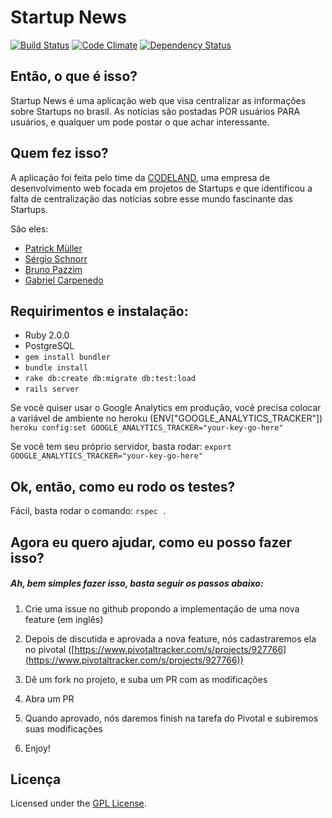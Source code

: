 # Startup News

[![Build Status](https://travis-ci.org/codelandev/startup_news.png?branch=master)](https://travis-ci.org/codelandev/startup_news)
[![Code Climate](https://codeclimate.com/github/codelandev/startup_news.png)](https://codeclimate.com/github/codelandev/startup_news)
[![Dependency Status](https://gemnasium.com/codelandev/startup_news.png)](https://gemnasium.com/codelandev/startup_news)

## Então, o que é isso?
Startup News é uma aplicação web que visa centralizar as informações sobre Startups no brasil. As notícias são postadas POR usuários PARA usuários, e qualquer um pode postar o que achar interessante.

## Quem fez isso?
A aplicação foi feita pelo time da [CODELAND](http://www.codeland.com.br), uma empresa de desenvolvimento web focada em projetos de Startups e que identificou a falta de centralização das notícias sobre esse mundo fascinante das Startups.

São eles:

- [Patrick Müller](http://github.com/mpatrick)
- [Sérgio Schnorr](http://github.com/ssjr)
- [Bruno Pazzim](http://github.com/bpazzim)
- [Gabriel Carpenedo](http://github.com/cbgabe)

## Requirimentos e instalação:
- Ruby 2.0.0
- PostgreSQL
- `gem install bundler`
- `bundle install`
- `rake db:create db:migrate db:test:load`
- `rails server`

Se você quiser usar o Google Analytics em produção, você precisa colocar a variável de ambiente no heroku (ENV["GOOGLE_ANALYTICS_TRACKER"])
`heroku config:set GOOGLE_ANALYTICS_TRACKER="your-key-go-here"`

Se você tem seu próprio servidor, basta rodar:
`export GOOGLE_ANALYTICS_TRACKER="your-key-go-here"`

## Ok, então, como eu rodo os testes?
Fácil, basta rodar o comando:
`rspec .`

## Agora eu quero ajudar, como eu posso fazer isso?
##### Ah, bem simples fazer isso, basta seguir os passos abaixo:

1) Crie uma issue no github propondo a implementação de uma nova feature (em inglês)

2) Depois de discutida e aprovada a nova feature, nós cadastraremos ela no pivotal ([https://www.pivotaltracker.com/s/projects/927766](https://www.pivotaltracker.com/s/projects/927766))

3) Dê um fork no projeto, e suba um PR com as modificações

4) Abra um PR

5) Quando aprovado, nós daremos finish na tarefa do Pivotal e subiremos suas modificações

6) Enjoy!

## Licença
Licensed under the [GPL License](http://www.gnu.org/copyleft/gpl.html).

